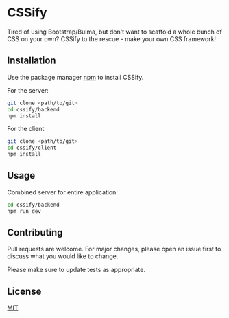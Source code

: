 # CSSify

Tired of using Bootstrap/Bulma, but don't want to scaffold a whole bunch of CSS on your own? CSSify to the rescue - make your own CSS framework!

## Installation

Use the package manager [npm](https://www.npmjs.com/) to install CSSify.

For the server:
```bash
git clone <path/to/git>
cd cssify/backend
npm install 
```
For the client
```bash
git clone <path/to/git>
cd cssify/client
npm install 
```

## Usage

Combined server for entire application:
```bash
cd cssify/backend
npm run dev
```

## Contributing
Pull requests are welcome. For major changes, please open an issue first to discuss what you would like to change.

Please make sure to update tests as appropriate.

## License
[MIT](https://choosealicense.com/licenses/mit/)